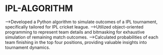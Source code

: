 # IPL-ALGORITHM
-->Developed a Python algorithm to simulate outcomes of a IPL tournament, specifically tailored for IPL cricket league.
-->Utilized object-oriented programming to represent team details and bitmasking for exhaustive simulation of remaining match outcomes.
-->Calculated probabilities of each team finishing in the top four positions, providing valuable insights into tournament dynamics.
